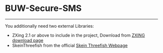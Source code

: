 # BUW-Secure-SMS
***

You additionally need two external Libraries:

* ZXing 2.1 or above to include in the project, Download from [ZXING download page](http://code.google.com/p/zxing/downloads/list)
* SkeinThreefish from the official [Skein Threefish Webpage](https://github.com/wernerd/Skein3Fish/tree/master/java)

